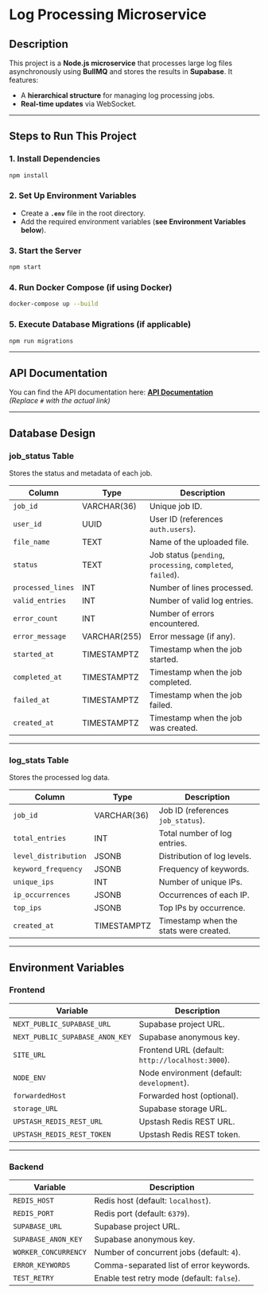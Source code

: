 # Log Processing Microservice

## Description
This project is a **Node.js microservice** that processes large log files asynchronously using **BullMQ** and stores the results in **Supabase**. It features:
- A **hierarchical structure** for managing log processing jobs.
- **Real-time updates** via WebSocket.

---

## Steps to Run This Project

### **1. Install Dependencies**
```bash
npm install
```

### **2. Set Up Environment Variables**
- Create a **`.env`** file in the root directory.
- Add the required environment variables (**see Environment Variables below**).

### **3. Start the Server**
```bash
npm start
```

### **4. Run Docker Compose (if using Docker)**
```bash
docker-compose up --build
```

### **5. Execute Database Migrations (if applicable)**
```bash
npm run migrations
```

---

## **API Documentation**
You can find the API documentation here: **[API Documentation](#)**  
_(Replace `#` with the actual link)_

---

## **Database Design**

### **job_status Table**
Stores the status and metadata of each job.

| Column        | Type           | Description                                  |
|--------------|---------------|----------------------------------------------|
| `job_id`     | VARCHAR(36)    | Unique job ID.                              |
| `user_id`    | UUID           | User ID (references `auth.users`).          |
| `file_name`  | TEXT           | Name of the uploaded file.                  |
| `status`     | TEXT           | Job status (`pending`, `processing`, `completed`, `failed`). |
| `processed_lines` | INT       | Number of lines processed.                  |
| `valid_entries`  | INT       | Number of valid log entries.                |
| `error_count`  | INT          | Number of errors encountered.               |
| `error_message` | VARCHAR(255) | Error message (if any).                     |
| `started_at`  | TIMESTAMPTZ    | Timestamp when the job started.             |
| `completed_at` | TIMESTAMPTZ  | Timestamp when the job completed.           |
| `failed_at`    | TIMESTAMPTZ  | Timestamp when the job failed.              |
| `created_at`   | TIMESTAMPTZ  | Timestamp when the job was created.         |

---

### **log_stats Table**
Stores the processed log data.

| Column             | Type        | Description                                  |
|--------------------|------------|----------------------------------------------|
| `job_id`          | VARCHAR(36) | Job ID (references `job_status`).           |
| `total_entries`   | INT         | Total number of log entries.                |
| `level_distribution` | JSONB    | Distribution of log levels.                 |
| `keyword_frequency` | JSONB    | Frequency of keywords.                      |
| `unique_ips`      | INT         | Number of unique IPs.                       |
| `ip_occurrences`  | JSONB       | Occurrences of each IP.                     |
| `top_ips`         | JSONB       | Top IPs by occurrence.                      |
| `created_at`      | TIMESTAMPTZ | Timestamp when the stats were created.      |

---

## **Environment Variables**

### **Frontend**
| Variable | Description |
|----------|------------|
| `NEXT_PUBLIC_SUPABASE_URL` | Supabase project URL. |
| `NEXT_PUBLIC_SUPABASE_ANON_KEY` | Supabase anonymous key. |
| `SITE_URL` | Frontend URL (default: `http://localhost:3000`). |
| `NODE_ENV` | Node environment (default: `development`). |
| `forwardedHost` | Forwarded host (optional). |
| `storage_URL` | Supabase storage URL. |
| `UPSTASH_REDIS_REST_URL` | Upstash Redis REST URL. |
| `UPSTASH_REDIS_REST_TOKEN` | Upstash Redis REST token. |

---

### **Backend**
| Variable | Description |
|----------|------------|
| `REDIS_HOST` | Redis host (default: `localhost`). |
| `REDIS_PORT` | Redis port (default: `6379`). |
| `SUPABASE_URL` | Supabase project URL. |
| `SUPABASE_ANON_KEY` | Supabase anonymous key. |
| `WORKER_CONCURRENCY` | Number of concurrent jobs (default: `4`). |
| `ERROR_KEYWORDS` | Comma-separated list of error keywords. |
| `TEST_RETRY` | Enable test retry mode (default: `false`). |
